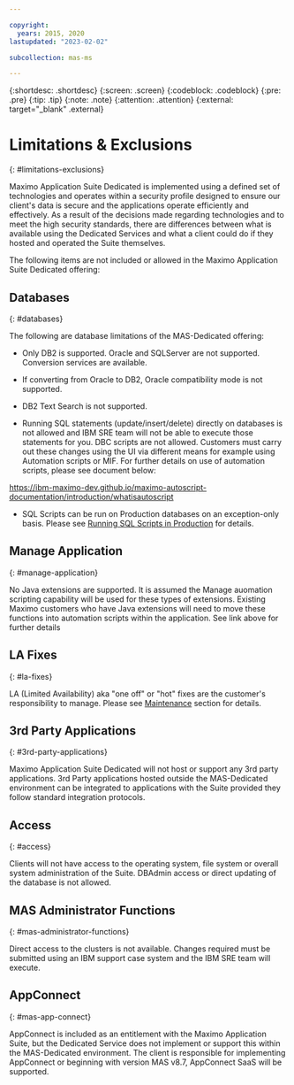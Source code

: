 ```yaml
---

copyright:
  years: 2015, 2020
lastupdated: "2023-02-02"

subcollection: mas-ms

---
```


{:shortdesc: .shortdesc}
{:screen: .screen}
{:codeblock: .codeblock}
{:pre: .pre}
{:tip: .tip}
{:note: .note}
{:attention: .attention}
{:external: target="_blank" .external}

# Limitations & Exclusions
{: #limitations-exclusions}

Maximo Application Suite Dedicated is implemented using a defined set of technologies and operates within a security profile designed to ensure our client's data is secure and the applications operate efficiently and effectively.  As a result of the decisions made regarding technologies and to meet the high security standards, there are differences between what is available using the Dedicated Services and what a client could do if they hosted and operated the Suite themselves.

The following items are not included or allowed in the Maximo Application Suite Dedicated offering:

## Databases
{: #databases}

The following are database limitations of the MAS-Dedicated offering:

* Only DB2 is supported.  Oracle and SQLServer are not supported.  Conversion services are available.

* If converting from Oracle to DB2, Oracle compatibility mode is not supported.

* DB2 Text Search is not supported.

* Running SQL statements (update/insert/delete) directly on databases is not allowed and IBM SRE team will not be able to execute those statements for you. DBC scripts are not allowed. Customers must carry out these changes using the UI via different means for example using Automation scripts or MIF. For further details on use of automation scripts, please see document below:

https://ibm-maximo-dev.github.io/maximo-autoscript-documentation/introduction/whatisautoscript

* SQL Scripts can be run on Production databases on an exception-only basis. Please see [Running SQL Scripts in Production](/docs/mas-ms?topic=mas-ms-support#running-sql-scripts) for details.

## Manage Application
{: #manage-application}

No Java extensions are supported.  It is assumed the Manage auomation scripting capability will be used for these types of extensions.  Existing Maximo customers who have Java extensions will need to move these functions into automation scripts within the application. See link above for further details

## LA Fixes
{: #la-fixes}

LA (Limited Availability) aka "one off" or "hot" fixes are the customer's responsibility to manage. Please see [Maintenance](/docs/mas-ms?topic=mas-ms-maintenance#lafixes) section for details.

## 3rd Party Applications
{: #3rd-party-applications}

Maximo Application Suite Dedicated will not host or support any 3rd party applications.  3rd Party applications hosted outside the MAS-Dedicated environment can be integrated to applications with the Suite provided they follow standard integration protocols.

## Access
{: #access}

Clients will not have access to the operating system, file system or overall system administration of the Suite.  DBAdmin access or direct updating of the database is not allowed.

## MAS Administrator Functions
{: #mas-administrator-functions}

Direct access to the clusters is not available.  Changes required must be submitted using an IBM support case system and the IBM SRE team will execute.

## AppConnect
{: #mas-app-connect}

AppConnect is included as an entitlement with the Maximo Application Suite, but the Dedicated Service does not implement or support this within the MAS-Dedicated environment.  The client is responsible for implementing AppConnect or beginning with version MAS v8.7, AppConnect SaaS will be supported.
